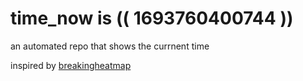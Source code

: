 # time_now is (( 1693760400744 ))

an automated repo that shows the currnent time

inspired by [breakingheatmap](https://github.com/breakingheatmap/breakingheatmap)